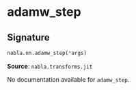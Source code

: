 # adamw_step

## Signature

```python
nabla.nn.adamw_step(*args)
```

**Source**: `nabla.transforms.jit`

No documentation available for `adamw_step`.

